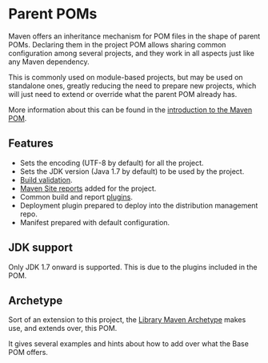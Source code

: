 # Parent POMs

Maven offers an inheritance mechanism for POM files in the shape of parent POMs. Declaring them in the project POM allows sharing common configuration among several projects, and they work in all aspects just like any Maven dependency.

This is commonly used on module-based projects, but may be used on standalone ones, greatly reducing the need to prepare new projects, which will just need to extend or override what the parent POM already has.

More information about this can be found in the [introduction to the Maven POM][maven-pom-intro].

## Features

- Sets the encoding (UTF-8 by default) for all the project.
- Sets the JDK version (Java 1.7 by default) to be used by the project.
- [Build validation][build-validation].
- [Maven Site reports][site-reports] added for the project.
- Common build and report [plugins][plugins-list].
- Deployment plugin prepared to deploy into the distribution management repo.
- Manifest prepared with default configuration.

## JDK support

Only JDK 1.7 onward is supported. This is due to the plugins included in the POM.

## Archetype

Sort of an extension to this project, the [Library Maven Archetype][library-archetype] makes use, and extends over, this POM.

It gives several examples and hints about how to add over what the Base POM offers.

[maven-pom-intro]: https://maven.apache.org/guides/introduction/introduction-to-the-pom.html#Project_Inheritance

[library-archetype]: https://github.com/Bernardo-MG/library-maven-archetype

[build-validation]: ./build_validation.html
[site-reports]: ./site_reports.html
[plugins-list]: ./plugins_list.html
